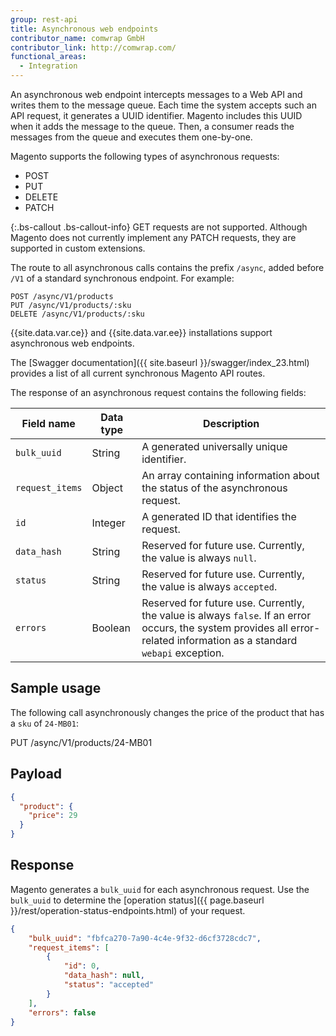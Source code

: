 ```yaml
---
group: rest-api
title: Asynchronous web endpoints
contributor_name: comwrap GmbH
contributor_link: http://comwrap.com/
functional_areas:
  - Integration
---
```


An asynchronous web endpoint intercepts messages to a Web API and writes them to the message queue. Each time the system accepts such an API request, it generates a UUID identifier. Magento includes this UUID when it adds the message to the queue. Then, a consumer reads the messages from the queue and executes them one-by-one.

Magento supports the following types of asynchronous requests:

* POST
* PUT
* DELETE
* PATCH

{:.bs-callout .bs-callout-info}
GET requests are not supported. Although Magento does not currently implement any PATCH requests, they are supported in custom extensions.

The route to all asynchronous calls contains the prefix `/async`, added before `/V1` of a standard synchronous endpoint. For example:

```
POST /async/V1/products
PUT /async/V1/products/:sku
DELETE /async/V1/products/:sku
```

{{site.data.var.ce}} and {{site.data.var.ee}} installations support asynchronous web endpoints.

The [Swagger documentation]({{ site.baseurl }}/swagger/index_23.html) provides a list of all current synchronous Magento API routes.

The response of an asynchronous request contains the following fields:

Field name | Data type | Description
--- | --- | ---
`bulk_uuid` | String | A generated universally unique identifier.
`request_items` | Object | An array containing information about the status of the asynchronous request.
`id` | Integer | A generated ID that identifies the request.
`data_hash` | String | Reserved for future use. Currently, the value is always `null`. 
`status` | String | Reserved for future use. Currently, the value is always `accepted`.
`errors` | Boolean | Reserved for future use. Currently, the value is always `false`. If an error occurs, the system provides all error-related information as a standard `webapi` exception. 

## Sample usage

The following call asynchronously changes the price of the product that has a `sku` of `24-MB01`:

PUT /async/V1/products/24-MB01

## Payload 

``` json
{
  "product": {
    "price": 29
  }
}
```

## Response

Magento generates a `bulk_uuid` for each asynchronous request. Use the `bulk_uuid` to determine the [operation status]({{ page.baseurl }}/rest/operation-status-endpoints.html) of your request. 

``` json
{
    "bulk_uuid": "fbfca270-7a90-4c4e-9f32-d6cf3728cdc7",
    "request_items": [
        {
            "id": 0,
            "data_hash": null,
            "status": "accepted"
        }
    ],
    "errors": false
}
```

